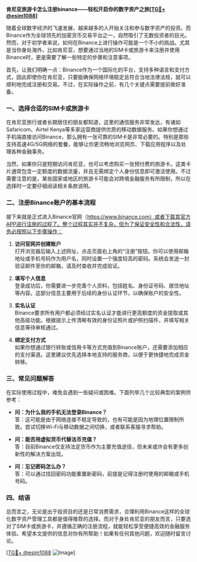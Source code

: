 **肯尼亚旅游卡怎么注册binance——轻松开启你的数字资产之旅[[TG💪+ @esim1088](https://t.me/s/esim1088)]**

随着全球数字经济的飞速发展，越来越多的人开始关注和参与数字资产的投资。而Binance作为全球领先的加密货币交易平台之一，自然吸引了无数投资者的目光。然而，对于初学者来说，如何在Binance上进行操作可能是一个不小的挑战。尤其是当你身处海外，比如肯尼亚，想要通过当地的SIM卡或旅游卡来注册并使用Binance时，更是需要了解一些特定的步骤和注意事项。

首先，让我们明确一点：Binance作为一个国际化的平台，支持多种语言和支付方式，因此即使你在肯尼亚，只要能确保网络环境稳定且符合当地法律法规，就可以顺利地完成注册和交易。不过，在实际操作之前，有几个关键点需要提前做好准备。

### 一、选择合适的SIM卡或旅游卡

在肯尼亚旅行或者长期居住的朋友都知道，这里的通信服务非常发达，有诸如Safaricom、Airtel Kenya等多家运营商提供优质的移动数据服务。如果你想通过手机端直接访问Binance，那么拥有一张可靠的SIM卡是非常必要的。特别是那些支持高速4G/5G网络的套餐，能够让你更流畅地浏览网页、下载应用程序以及处理各种金融事务。

当然，如果你只是短期访问肯尼亚，也可以考虑购买一张预付费的旅游卡。这类卡片通常包含一定额度的数据流量，并且无需绑定个人身份信息即可激活使用。不过需要注意的是，某些国家或地区的旅游卡可能会对跨境金融服务有所限制，所以在选择时一定要仔细阅读相关条款说明。

### 二、注册Binance账户的基本流程

接下来就是正式进入Binance官网（https://www.binance.com）或者下载其官方APP进行注册的过程了。整个过程其实并不复杂，但为了保证安全性和合法性，请务必按照以下步骤操作：

1. **访问官网并创建账户**  
   打开浏览器后输入上述网址，点击页面右上角的“注册”按钮。你可以使用邮箱地址或手机号码作为用户名，同时设置一个强度较高的密码。系统会发送一封验证邮件至你的邮箱，请及时查收并完成验证。

2. **填写个人信息**  
   登录成功后，你需要进一步完善个人资料，包括姓名、身份证号码、居住地址等内容。这部分信息主要用于后续的身份认证环节，以确保账户的安全性。

3. **实名认证**  
   Binance要求所有用户都必须经过实名认证才能进行更高额度的资金提取或其他高级功能。根据提示上传清晰有效的身份证照片或护照扫描件，并填写相关信息等待审核通过。

4. **绑定支付方式**  
   如果你想通过银行转账或信用卡等方式充值到Binance账户，还需要添加相应的支付渠道。这里建议优先选择本地支持的服务商，以便于更快捷地完成资金转移。

### 三、常见问题解答

在实际使用过程中，难免会遇到一些疑问或困难。下面列举几个比较典型的案例供参考：

- **问：为什么我的手机无法登录Binance？**  
  答：这可能是由于网络连接不稳定导致的，也有可能是因为地理位置限制所致。尝试切换Wi-Fi与移动数据之间切换，或者联系客服寻求帮助。

- **问：能否用虚拟货币代替法币充值？**  
  答：目前Binance仅支持法定货币作为主要充值途径，但未来或许会有更多创新性的解决方案出现。

- **问：忘记密码怎么办？**  
  答：可以通过找回密码功能重置新密码，前提是记得注册时使用的邮箱或手机号码。

### 四、结语

总而言之，无论是出于投资目的还是日常消费需求，合理利用Binance这样的全球化数字资产管理工具都是值得推荐的选择。而对于身处肯尼亚的朋友而言，只要选对了SIM卡或旅游卡，并遵循正确的注册流程，就能轻松享受便捷高效的金融服务体验。希望本文提供的信息对你有所帮助！如果有任何其他问题，欢迎随时留言讨论。

[[TG💪+ @esim1088](https://t.me/s/esim1088) ![Image](https://i.postimg.cc/4NQfJmqS/Snipaste-2025-05-13-00-14-12.png)]